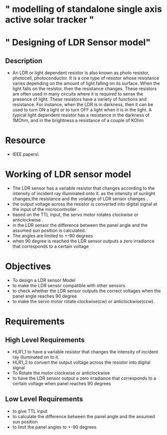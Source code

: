 # " modelling of standalone single axis active solar tracker "
# " Designing of LDR Sensor model"
## Description
* An LDR or light dependent resistor is also known as photo resistor, photocell, photoconductor. It is a one type of resistor whose resistance varies depending on the amount of light falling on its surface. When the light falls on the resistor, then the resistance changes. These resistors are often used in many circuits where it is required to sense the presence of light. These resistors have a variety of functions and resistance. For instance, when the LDR is in darkness, then it can be used to turn ON a light or to turn OFF a light when it is in the light. A typical light dependent resistor has a resistance in the darkness of 1MOhm, and in the brightness a resistance of a couple of KOhm
# Resource
* IEEE papers\
# Working of LDR sensor model
* The LDR sensor has a variable resistor that changes according to the intensity of incident ray illuminated onto it. as the intensity of sunlight changes,the resistance and the volatage of LDR sensor changes .
* the output voltage across the resistor is converted into digital signal at the input of the microcontroller .
* based on the TTL input, the servo motor rotates clockwise or anticlockwise  .
* in the LDR sensor the difference between the panel angle and the assumed sun position is calculated. 
* The angles are limited to +-90 degrees
* when 90 degree is reached the LDR sensor outputs a zero irradiance that corresponds to a certain voltage 
# Objectives
* To design a LDR sensor Model
* to make the LDR sensor compatible with other sensors
* to check whether the LDR sensor outputs the correct voltages when the panel angle reaches 90 degree
* to make the servo motor rotate clockwise(cw) or anticlockwise(ccw).
# Requirements 
## High Level Requirements
* HLR1_1 to have a variable resistor that changes the intensity of incident ray illuminated on to it.
* HLR1_2 to convert the output voltage across the resistor into digital signal 
* To Rotate the motor clockwise or anticlockwise
* to have the LDR sensor output a zero irradiance that corresponds to a certain voltage when panel reaches 90 degrees
## Low Level Requirements
* to give TTL input
* to calculate the difference between the panel angle and the assumed sun position
* to limit the panel angles to +-90 degrees
